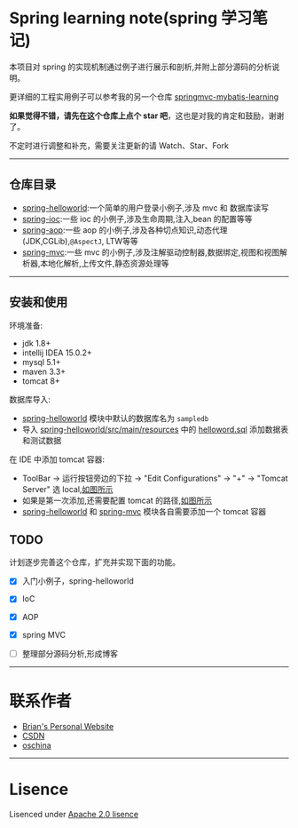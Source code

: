 # Spring learning note(spring 学习笔记)

本项目对 spring 的实现机制通过例子进行展示和剖析,并附上部分源码的分析说明。

更详细的工程实用例子可以参考我的另一个仓库 [springmvc-mybatis-learning](https://github.com/brianway/springmvc-mybatis-learning)

**如果觉得不错，请先在这个仓库上点个 star 吧**，这也是对我的肯定和鼓励，谢谢了。

不定时进行调整和补充，需要关注更新的请 Watch、Star、Fork


-----

## 仓库目录

- [spring-helloworld](/spring-helloworld):一个简单的用户登录小例子,涉及 mvc 和 数据库读写
- [spring-ioc](/spring-ioc):一些 ioc 的小例子,涉及生命周期,注入,bean 的配置等等
- [spring-aop](/spring-aop):一些 aop 的小例子,涉及各种切点知识,动态代理(JDK,CGLib),`@AspectJ`, LTW等等
- [spring-mvc](/spring-nvc):一些 mvc 的小例子,涉及注解驱动控制器,数据绑定,视图和视图解析器,本地化解析,上传文件,静态资源处理等


-----	


## 安装和使用

环境准备:

- jdk 1.8+
- intellij IDEA 15.0.2+
- mysql 5.1+
- maven 3.3+
- tomcat 8+


数据库导入:

- [spring-helloworld](/spring-helloworld) 模块中默认的数据库名为 `sampledb`
- 导入 [spring-helloworld/src/main/resources](/spring-helloworld/src/main/resources/) 中的 [helloword.sql](/spring-helloworld/src/main/resources/helloworld.sql) 添加数据表和测试数据


在 IDE 中添加 tomcat 容器:

- ToolBar -> 运行按钮旁边的下拉 -> "Edit Configurations" -> "+" -> "Tomcat Server" 选 local,[如图所示](http://7xph6d.com1.z0.glb.clouddn.com/IDEA_web-%E6%B7%BB%E5%8A%A0tomcat-01.png)
- 如果是第一次添加,还需要配置 tomcat 的路径,[如图所示](http://7xph6d.com1.z0.glb.clouddn.com/IDEA_web-%E6%B7%BB%E5%8A%A0tomcat-02.png)
- [spring-helloworld](/spring-helloworld) 和 [spring-mvc](/spring-nvc) 模块各自需要添加一个 tomcat 容器


## TODO

计划逐步完善这个仓库，扩充并实现下面的功能。

* [x] 入门小例子，spring-helloworld
* [x] IoC
* [x] AOP
* [x] spring MVC
* [ ] 整理部分源码分析,形成博客

	

-----

# 联系作者

- [Brian's Personal Website](http://brianway.github.io/)
- [CSDN](http://blog.csdn.net/h3243212/)
- [oschina](http://my.oschina.net/brianway)


-----

# Lisence

Lisenced under [Apache 2.0 lisence](http://opensource.org/licenses/Apache-2.0)
